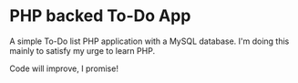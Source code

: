 # PHP backed To-Do App

A simple To-Do list PHP application with a MySQL database.
I'm doing this mainly to satisfy my urge to learn PHP.

Code will improve, I promise!
